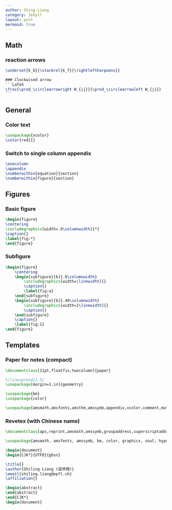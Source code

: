 ```yaml
---
author: Shing Liang
category: Jekyll
layout: post
mermaid: true
---
```


## Math
### reaction arrows

````LaTeX
\underset{k_b}{\stackrel{k_f}{\rightleftharpoons}}

### Clockwised arrow
```LaTeX
\frac{\prod_\circlearrowright W_{ij}}{\prod_\circlearrowleft W_{ji}}
```
````
## General
### Color text
```LaTeX
\usepackage{xcolor}
\color{red}{}
```

### Switch to single column appendix
```LaTeX
\onecolumn
\appendix
\numberwithin{equation}{section}
\numberwithin{figure}{section}
```

## Figures
### Basic figure
```LaTeX
\begin{figure}
\centering
\includegraphics[width=.9\columnwidth]{*}
\caption{}
\label{fig:*}
\end{figure}
```
### Subfigure
```LaTeX
\begin{figure}
    \centering
    \begin{subfigure}[b]{.8\columnwidth}
        \includegraphics[width=\linewidth]{}
        \caption{}
        \label{fig:a}
    \end{subfigure}
    \begin{subfigure}[b]{.49\columnwidth}
        \includegraphics[width=1\linewidth]{}
        \caption{}
    \end{subfigure}
    \caption{} 
    \label{fig:1}
\end{figure}
```

## Templates
### Paper for notes (compact)
```LaTeX
\documentclass[11pt,floatfix,twocolumn]{paper}

%\linespread{1.5}
\usepackage[margin=1.in]{geometry}

\usepackage{bm}
\usepackage{color}

\usepackage{amsmath,amsfonts,amsthm,amssymb,appendix,xcolor,comment,mathtools,braket,empheq,hyperref,graphicx}

```
### Revetex (with Chinese name)
```LaTeX
\documentclass[aps,reprint,amsmath,amssymb,groupaddress,superscriptaddress,prl]{revtex4-2}

\usepackage{amsmath, amsfonts, amssymb, bm, color, graphicx, soul, hyperref, CJK, xcolor, mathtools, lipsum}

\begin{document}
\begin{CJK*}{UTF8}{gbsn}

\title{}
\author{Shiling Liang (梁师翎)}
\email{shiling.liang@epfl.ch}
\affiliation{}

\begin{abstract}
\end{abstract}
\end{CJK*}
\begin{document}
```